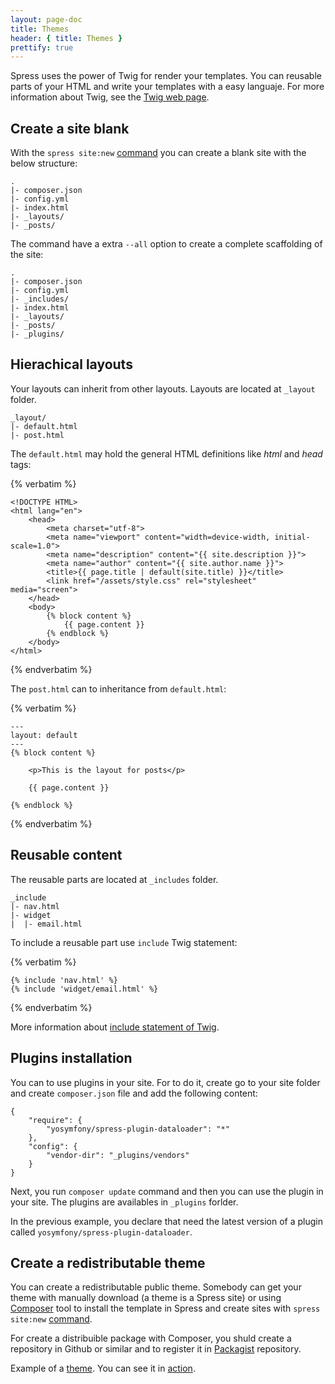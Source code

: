 ```yaml
---
layout: page-doc
title: Themes
header: { title: Themes }
prettify: true
---
```

Spress uses the power of Twig for render your templates. You can reusable parts
of your HTML and write your templates with a easy languaje. For more information
about Twig, see the [Twig web page](http://twig.sensiolabs.org).

## Create a site blank

With the `spress site:new` [command](/docs/how-is-work/#site-new-command) you
can create a blank site with the below structure:

```
.
|- composer.json
|- config.yml
|- index.html
|- _layouts/
|- _posts/
```

The command have a extra `--all` option to create a complete scaffolding of the
site:

```
.
|- composer.json
|- config.yml
|- _includes/
|- index.html
|- _layouts/
|- _posts/
|- _plugins/
```

## Hierachical layouts

Your layouts can inherit from other layouts. Layouts are located at `_layout`
folder.

```
_layout/
|- default.html
|- post.html
```

The `default.html` may hold the general HTML definitions like *html* and *head* 
tags:

{% verbatim %}
```
<!DOCTYPE HTML>
<html lang="en">
    <head>
        <meta charset="utf-8">
        <meta name="viewport" content="width=device-width, initial-scale=1.0">
        <meta name="description" content="{{ site.description }}">
        <meta name="author" content="{{ site.author.name }}">
        <title>{{ page.title | default(site.title) }}</title>
        <link href="/assets/style.css" rel="stylesheet" media="screen">
    </head>
    <body>
        {% block content %}
            {{ page.content }}
        {% endblock %}
    </body>
</html>
```
{% endverbatim %}

The `post.html` can to inheritance from `default.html`:

{% verbatim %}
```
---
layout: default
---
{% block content %}

    <p>This is the layout for posts</p>

    {{ page.content }}
    
{% endblock %}
```
{% endverbatim %}

## Reusable content

The reusable parts are located at `_includes` folder.

```
_include
|- nav.html
|- widget
|  |- email.html
```

To include a reusable part use `include` Twig statement:

{% verbatim %}
```
{% include 'nav.html' %}
{% include 'widget/email.html' %}
```
{% endverbatim %}

More information about 
[include statement of Twig](http://twig.sensiolabs.org/doc/tags/include.html).

## Plugins installation

You can to use plugins in your site. For to do it, create go to your site folder
and create `composer.json` file and add the following content:

```
{
    "require": {
        "yosymfony/spress-plugin-dataloader": "*"
    },
    "config": {
        "vendor-dir": "_plugins/vendors"
    }
}
```

Next, you run `composer update` command and then you can use the plugin in your site.
The plugins are availables in `_plugins` forlder.

In the previous example, you declare that need the latest version of a plugin called 
`yosymfony/spress-plugin-dataloader`.

## Create a redistributable theme

You can create a redistributable public theme. Somebody can get your theme with 
manually download (a theme is a Spress site) or using 
[Composer](http://getcomposer.org/) tool to install the template in Spress and 
create sites with `spress site:new` [command](/docs/how-is-work/#site-new-command).

For create a distribuible package with Composer, you shuld create a repository
in Github or similar and to register it in [Packagist](https://packagist.org/about) repository.

Example of a [theme](https://github.com/yosymfony/Spress-theme-spresso). 
You can see it in [action](http://yosymfony.github.io/Spress-example/).